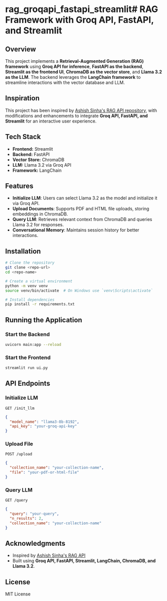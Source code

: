 # rag_groqapi_fastapi_streamlit# RAG Framework with Groq API, FastAPI, and Streamlit

## Overview
This project implements a **Retrieval-Augmented Generation (RAG) framework** using **Groq API for inference**, **FastAPI as the backend**, **Streamlit as the frontend UI**, **ChromaDB as the vector store**, and **Llama 3.2 as the LLM**. The backend leverages the **LangChain framework** to streamline interactions with the vector database and LLM.

## Inspiration
This project has been inspired by [Ashish Sinha's RAG API repository](https://github.com/AshishSinha5/rag_api/tree/main), with modifications and enhancements to integrate **Groq API, FastAPI, and Streamlit** for an interactive user experience.

## Tech Stack
- **Frontend:** Streamlit
- **Backend:** FastAPI
- **Vector Store:** ChromaDB
- **LLM:** Llama 3.2 via Groq API
- **Framework:** LangChain

## Features
- **Initialize LLM**: Users can select Llama 3.2 as the model and initialize it via Groq API.
- **Upload Documents**: Supports PDF and HTML file uploads, storing embeddings in ChromaDB.
- **Query LLM**: Retrieves relevant context from ChromaDB and queries Llama 3.2 for responses.
- **Conversational Memory**: Maintains session history for better interactions.

## Installation
```sh
# Clone the repository
git clone <repo-url>
cd <repo-name>

# Create a virtual environment
python -m venv venv
source venv/bin/activate  # On Windows use `venv\Scripts\activate`

# Install dependencies
pip install -r requirements.txt
```

## Running the Application
### Start the Backend
```sh
uvicorn main:app --reload
```
### Start the Frontend
```sh
streamlit run ui.py
```

## API Endpoints
### Initialize LLM
`GET /init_llm`
```json
{
  "model_name": "llama3-8b-8192",
  "api_key": "your-groq-api-key"
}
```
### Upload File
`POST /upload`
```json
{
  "collection_name": "your-collection-name",
  "file": "your-pdf-or-html-file"
}
```
### Query LLM
`GET /query`
```json
{
  "query": "your-query",
  "n_results": 2,
  "collection_name": "your-collection-name"
}
```

## Acknowledgments
- Inspired by [Ashish Sinha's RAG API](https://github.com/AshishSinha5/rag_api/tree/main)
- Built using **Groq API, FastAPI, Streamlit, LangChain, ChromaDB, and Llama 3.2**.

## License
MIT License

